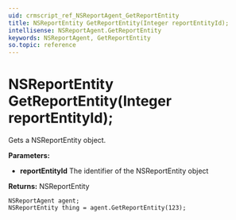 ```yaml
---
uid: crmscript_ref_NSReportAgent_GetReportEntity
title: NSReportEntity GetReportEntity(Integer reportEntityId);
intellisense: NSReportAgent.GetReportEntity
keywords: NSReportAgent, GetReportEntity
so.topic: reference
---
```


# NSReportEntity GetReportEntity(Integer reportEntityId);

Gets a NSReportEntity object.

**Parameters:**
 - **reportEntityId** The identifier of the NSReportEntity object

**Returns:** NSReportEntity

```crmscript
NSReportAgent agent;
NSReportEntity thing = agent.GetReportEntity(123);
```

